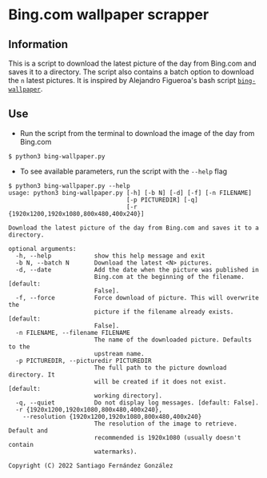 # Bing.com wallpaper scrapper

## Information
This is a script to download the latest picture of the day from Bing.com and saves it to a directory. The script also contains a batch option to download the `n` latest pictures. It is inspired by Alejandro Figueroa's bash script [`bing-wallpaper`](https://github.com/thejandroman/bing-wallpaper).

## Use
- Run the script from the terminal to download the image of the day from Bing.com
```commandline
$ python3 bing-wallpaper.py 
```
- To see available parameters, run the script with the `--help` flag
```commandline
$ python3 bing-wallpaper.py --help
usage: python3 bing-wallpaper.py [-h] [-b N] [-d] [-f] [-n FILENAME]
                                 [-p PICTUREDIR] [-q]
                                 [-r {1920x1200,1920x1080,800x480,400x240}]

Download the latest picture of the day from Bing.com and saves it to a
directory.

optional arguments:
  -h, --help            show this help message and exit
  -b N, --batch N       Download the latest <N> pictures.
  -d, --date            Add the date when the picture was published in
                        Bing.com at the beginning of the filename. [default:
                        False].
  -f, --force           Force download of picture. This will overwrite the
                        picture if the filename already exists. [default:
                        False].
  -n FILENAME, --filename FILENAME
                        The name of the downloaded picture. Defaults to the
                        upstream name.
  -p PICTUREDIR, --picturedir PICTUREDIR
                        The full path to the picture download directory. It
                        will be created if it does not exist. [default:
                        working directory].
  -q, --quiet           Do not display log messages. [default: False].
  -r {1920x1200,1920x1080,800x480,400x240}, 
    --resolution {1920x1200,1920x1080,800x480,400x240}
                        The resolution of the image to retrieve. Default and
                        recommended is 1920x1080 (usually doesn't contain
                        watermarks).

Copyright (C) 2022 Santiago Fernández González
```